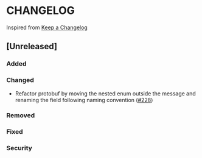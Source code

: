 # CHANGELOG

Inspired from [Keep a Changelog](https://keepachangelog.com/en/1.0.0/)

## [Unreleased]
### Added

### Changed
-  Refactor protobuf by moving the nested enum outside the message and renaming the field following naming convention  ([#228](https://github.com/opensearch-project/opensearch-protobufs/pull/228))

### Removed

### Fixed

### Security
